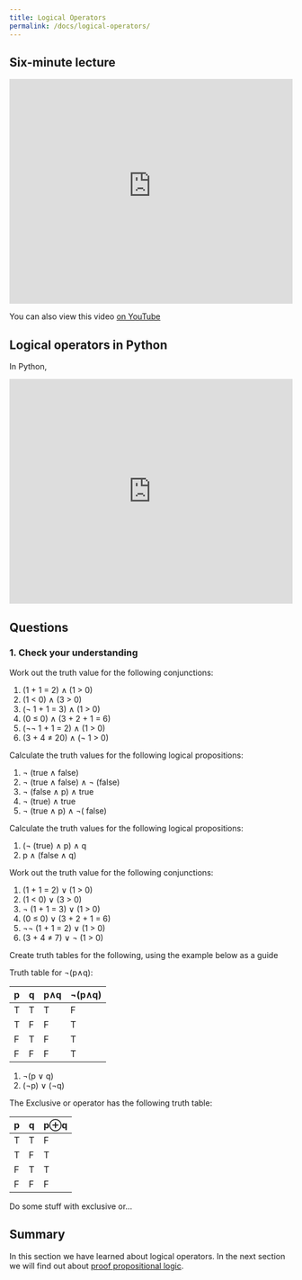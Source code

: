 ```yaml
---
title: Logical Operators
permalink: /docs/logical-operators/
---
```


## Six-minute lecture

<iframe width="100%" height="400px" src="https://www.youtube-nocookie.com/embed/X_f8upZKcKc" frameborder="0" allow="accelerometer; autoplay; encrypted-media; gyroscope; picture-in-picture" allowfullscreen></iframe>

You can also view this video [on YouTube](https://youtu.be/X_f8upZKcKc)


## Logical operators in Python

In Python, 

<iframe height="400px" width="100%" src="https://repl.it/@davidgundry/MathsForCSModularArithmaticModulusDemo?lite=true" scrolling="no" frameborder="no" allowtransparency="true" allowfullscreen="true" sandbox="allow-forms allow-pointer-lock allow-popups allow-same-origin allow-scripts allow-modals"></iframe>


## Questions

### 1. Check your understanding

Work out the truth value for the following conjunctions:

1. (1 + 1 = 2) ∧ (1 > 0)
2. (1 < 0) ∧ (3 > 0)
3. (¬ 1 + 1 = 3) ∧ (1 > 0)
4. (0 ≤ 0) ∧ (3 + 2 + 1 = 6)
5. (¬¬ 1 + 1 = 2) ∧ (1 > 0)
6. (3 + 4 ≠ 20) ∧ (¬ 1 > 0)

Calculate the truth values for the following logical propositions:

1. ¬ (true ∧ false)
2. ¬ (true ∧ false) ∧ ¬ (false)
3. ¬ (false ∧ p) ∧ true
4. ¬ (true) ∧ true
5. ¬ (true ∧ p) ∧ ¬( false)

Calculate the truth values for the following logical propositions:

1. (¬ (true) ∧ p) ∧ q
2. p ∧ (false ∧ q)

Work out the truth value for the following conjunctions: 

1. (1 + 1 = 2) ∨ (1 > 0)
2. (1 < 0) ∨ (3 > 0)
3. ¬ (1 + 1 = 3) ∨ (1 > 0)
4. (0 ≤ 0) ∨ (3 + 2 + 1 = 6)
5. ¬¬ (1 + 1 = 2) ∨ (1 > 0)
6. (3 + 4 ≠ 7) ∨ ¬ (1 > 0)

Create truth tables for the following, using the example below as a guide

Truth table for ¬(p∧q):

| p | q | p∧q | ¬(p∧q) |
|---|---|-----|--------|
| T | T | T   | F |
| T | F | F   | T |
| F | T | F   | T |
| F | F | F   | T |

1. ¬(p ∨ q)
2. (¬p) ∨ (¬q)


The Exclusive or operator has the following truth table:

| p | q | p⊕q |
|---|---|-----|
| T | T | F   |
| T | F | T   | 
| F | T | T   |
| F | F | F   |

Do some stuff with exclusive or...

## Summary

In this section we have learned about logical operators. In the next section we will find out about [proof propositional logic](./proof/).